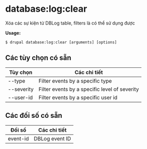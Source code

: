 # database:log:clear
Xóa các sự kiện từ DBLog table, filters là có thể sử dụng được

**Usage:**
```
$ drupal database:log:clear [arguments] [options]
```

## Các tùy chọn có sẵn
Tùy chọn | Các chi tiết
-------|-------------
--type | Filter events by a specific type
--severity | Filter events by a specific level of severity
--user-id | Filter events by a specific user id

## Các đối số có sẵn
Đối số | Các chi tiết
---------|-------------
event-id | DBLog event ID
